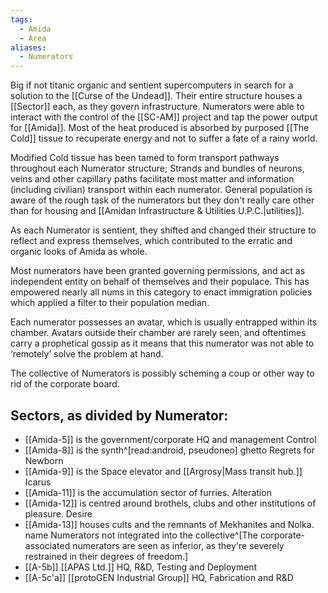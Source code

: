 ```yaml
---
tags:
  - Amida
  - Area
aliases:
  - Numerators
---
```

Big if not titanic organic and sentient supercomputers in search for a solution to the [[Curse of the Undead]]. Their entire structure houses a [[Sector]] each, as they govern infrastructure. 
Numerators were able to interact with the control of the [[SC-AM]] project and tap the power output for [[Amida]].
Most of the heat produced is absorbed by purposed [[The Cold]] tissue to recuperate energy and not to suffer a fate of a rainy world.

Modified Cold tissue has been tamed to form transport pathways throughout each Numerator structure; Strands and bundles of neurons, veins and other capillary paths facilitate most matter and information (including civilian) transport within each numerator.
General population is aware of the rough task of the numerators but they don't really care other than for housing and [[Amidan Infrastructure & Utilities U.P.C.|utilities]]. 

As each Numerator is sentient, they shifted and changed their structure to reflect and express themselves, which contributed to the erratic and organic looks of Amida as whole. 

Most numerators have been granted governing permissions, and act as independent entity on behalf of themselves and their populace. 
This has empowered nearly all nums in this category to enact immigration policies which applied a filter to their population median. 

Each numerator possesses an avatar, which is usually entrapped within its chamber. Avatars outside their chamber are rarely seen, and oftentimes carry a prophetical gossip as it means that this numerator was not able to ‘remotely’ solve the problem at hand. 

The collective of Numerators is possibly scheming a coup or other way to rid of the corporate board.
## Sectors, as divided by Numerator:
- [[Amida-5]] is the government/corporate HQ and management
	Control
- [[Amida-8]]  is the synth^[read:android, pseudoneo] ghetto
	Regrets for Newborn
- [[Amida-9]] is the Space elevator and [[Argrosy|Mass transit hub.]]
	Icarus
- [[Amida-11]] is the accumulation sector of furries. 
	Alteration
- [[Amida-12]] is centred around brothels, clubs and other institutions of pleasure. 
	Desire 
- [[Amida-13]] houses cults and the remnants of Mekhanites and Nolka. name
Numerators not integrated into the collective^[The corporate-associated numerators are seen as inferior, as they're severely restrained in their degrees of freedom.]
- [[A-5b]]
	[[APAS Ltd.]] HQ, R&D, Testing and Deployment 
- [[A-5c'a]]
	[[protoGEN Industrial Group]] HQ, Fabrication and R&D